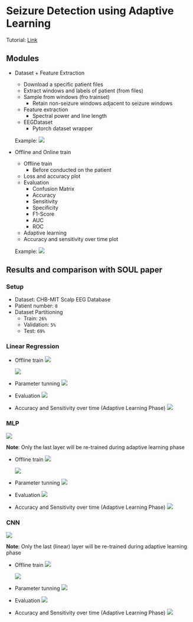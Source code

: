 # Seizure Detection using Adaptive Learning

Tutorial: [Link](tutorial.ipynb)

## Modules

- Dataset + Feature Extraction
    - Download a specific patient files
    - Extract windows and labels of patient (from files)
    - Sample from windows (fro trainset)
        - Retain non-seizure windows adjacent to seizure windows
    - Feature extraction 
        - Spectral power and line length
    - EEGDataset
        - Pytorch dataset wrapper
    
    Example:
    ![](images/dataset_usage.png)

- Offline and Online train
    - Offline train
        - Before conducted on the patient
    - Loss and accuracy plot
    - Evaluation
        - Confusion Matrix
        - Accuracy
        - Sensitivity
        - Specificity
        - F1-Score
        - AUC
        - ROC
    - Adaptive learning 
    - Accuracy and sensitivity over time plot

    Example:
    ![](images/offline_and_online_train.png)

## Results and comparison with SOUL paper

### Setup
- Dataset: CHB-MIT Scalp EEG Database
- Patient number: `8`
- Dataset Partitioning
    - Train: `26%`
    - Validation: `5%`
    - Test: `69%`


### Linear Regression

- Offline train 
    ![](images/comparison/train_log.png)

    ![](images/comparison/train_loss_acc_plot.png)

- Parameter tunning
    ![](images/comparison/parameter_tuning.png)

- Evaluation
    ![](images/comparison/evaluation.png)

- Accuracy and Sensitivity over time (Adaptive Learning Phase)
    ![](images/comparison/acc_sen_over_time.PNG)

### MLP 

![](images/comparison/mlp_model.png)

**Note**: Only the last layer will be re-trained during adaptive learning phase

- Offline train 
    ![](images/comparison/mlp_train_log.png)

    ![](images/comparison/mlp_train_loss_acc_plot.png)

- Parameter tunning
    ![](images/comparison/mlp_parameter_tuning.png)

- Evaluation
    ![](images/comparison/mlp_evaluation.png)

- Accuracy and Sensitivity over time (Adaptive Learning Phase)
    ![](images/comparison/mlp_acc_sen_over_time.PNG)

### CNN

![](images/comparison/cnn_model.png)

**Note**: Only the last (linear) layer will be re-trained during adaptive learning phase

- Offline train 
    ![](images/comparison/cnn_train_log.png)

    ![](images/comparison/cnn_train_loss_acc_plot.png)

- Parameter tunning
    ![](images/comparison/cnn_parameter_tuning.png)

- Evaluation
    ![](images/comparison/cnn_evaluation.png)

- Accuracy and Sensitivity over time (Adaptive Learning Phase)
    ![](images/comparison/cnn_acc_sen_over_time.PNG)
